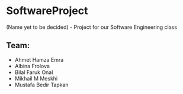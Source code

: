 # SoftwareProject
(Name yet to be decided) - Project for our Software Engineering class

**Team:**
--- 
- Ahmet Hamza Emra
- Albina Frolova
- Bilal Faruk Onal
- Mikhail M Meskhi
- Mustafa Bedir Tapkan
